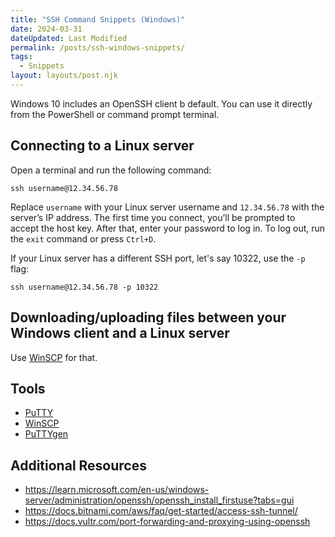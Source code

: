 ```yaml
---
title: "SSH Command Snippets (Windows)"
date: 2024-03-31
dateUpdated: Last Modified
permalink: /posts/ssh-windows-snippets/
tags:
  - Snippets
layout: layouts/post.njk
---
```


Windows 10 includes an OpenSSH client b default. You can use it directly from the PowerShell or command prompt terminal.

## Connecting to a Linux server

Open a terminal and run the following command:
```
ssh username@12.34.56.78
```

Replace `username` with your Linux server username and `12.34.56.78` with the server’s IP address.
The first time you connect, you’ll be prompted to accept the host key. After that, enter your password to log in.
To log out, run the `exit` command or press `Ctrl+D`.

If your Linux server has a different SSH port, let's say 10322, use the `-p` flag:
```
ssh username@12.34.56.78 -p 10322
```

## Downloading/uploading files between your Windows client and a Linux server

Use [WinSCP](https://winscp.net/eng/download.php) for that.

## Tools

- [PuTTY](https://www.putty.org/)
- [WinSCP](https://winscp.net/eng/download.php)
- [PuTTYgen](https://www.puttygen.com/)

## Additional Resources

- https://learn.microsoft.com/en-us/windows-server/administration/openssh/openssh_install_firstuse?tabs=gui
- https://docs.bitnami.com/aws/faq/get-started/access-ssh-tunnel/
- https://docs.vultr.com/port-forwarding-and-proxying-using-openssh
